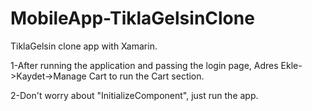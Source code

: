 # MobileApp-TiklaGelsinClone
TiklaGelsin clone app with Xamarin.


1-After running the application and passing the login page, Adres Ekle->Kaydet->Manage Cart to run the Cart section.

2-Don't worry about "InitializeComponent", just run the app.
